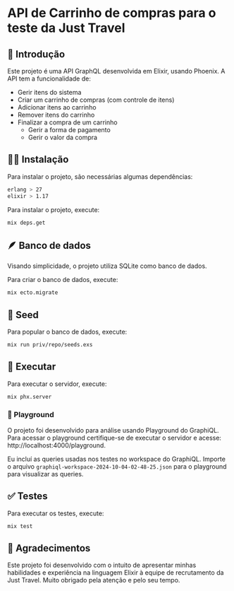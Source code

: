 # API de Carrinho de compras para o teste da Just Travel

## 📑 Introdução

Este projeto é uma API GraphQL desenvolvida em Elixir, usando Phoenix. A API tem a funcionalidade de:
- Gerir itens do sistema
- Criar um carrinho de compras (com controle de itens)
- Adicionar itens ao carrinho
- Remover itens do carrinho
- Finalizar a compra de um carrinho
   - Gerir a forma de pagamento
   - Gerir o valor da compra

## 👷‍♂️ Instalação

Para instalar o projeto, são necessárias algumas dependências:

```bash
erlang > 27
elixir > 1.17
```

Para instalar o projeto, execute:

```bash
mix deps.get
```

## 🪶 Banco de dados

Visando simplicidade, o projeto utiliza SQLite como banco de dados.

Para criar o banco de dados, execute:

```bash
mix ecto.migrate
```

## 🌱 Seed

Para popular o banco de dados, execute:

```bash
mix run priv/repo/seeds.exs
```

## 🔄️ Executar

Para executar o servidor, execute:

```bash
mix phx.server
```

### 🛝 Playground

O projeto foi desenvolvido para análise usando Playground do GraphiQL. Para acessar o playground certifique-se de executar o servidor e acesse: http://localhost:4000/playground.

Eu incluí as queries usadas nos testes no workspace do GraphiQL. Importe o arquivo `graphiql-workspace-2024-10-04-02-48-25.json` para o playground para visualizar as queries.

## ✅ Testes

Para executar os testes, execute:

```bash
mix test
```

## 🙏 Agradecimentos

Este projeto foi desenvolvido com o intuito de apresentar minhas habilidades e experiência na linguagem Elixir à equipe de recrutamento da Just Travel. Muito obrigado pela atenção e pelo seu tempo.



